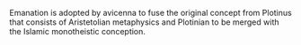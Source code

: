 Emanation is adopted by avicenna to fuse the original concept from Plotinus that consists of Aristetolian metaphysics and Plotinian to be  merged with the Islamic monotheistic conception. 
